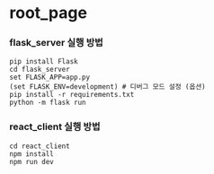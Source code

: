 # root_page

### flask_server 실행 방법

```
pip install Flask
cd flask_server
set FLASK_APP=app.py
(set FLASK_ENV=development) # 디버그 모드 설정 (옵션)
pip install -r requirements.txt
python -m flask run
```

### react_client 실행 방법

```
cd react_client
npm install
npm run dev
```
